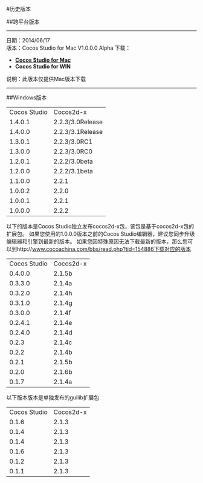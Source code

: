 #历史版本

##跨平台版本

----------
日期：2014/06/17   
版本：Cocos Studio for Mac V1.0.0.0 Alpha
下载：	

- [**Cocos Studio for Mac**](..........)      
- **Cocos Studio for WIN**  

说明：此版本仅提供Mac版本下载

----------

##Windows版本
<table>
   <tr>
      <td>Cocos Studio</td>
      <td>Cocos2d-x</td>
   </tr>
   <tr>
      <td>1.4.0.1</td>
      <td>2.2.3/3.0Release</td>
   </tr>
   <tr>
      <td>1.4.0.0</td>
      <td>2.2.3/3.1Release</td>
   </tr>
   <tr>
      <td>1.3.0.1</td>
      <td>2.2.3/3.0RC1</td>
   </tr>
   <tr>
      <td>1.3.0.0</td>
      <td>2.2.3/3.0RC0</td>
   </tr>
   <tr>
      <td>1.2.0.1</td>
      <td>2.2.2/3.0beta</td>
   </tr>
   <tr>
      <td>1.2.0.0</td>
      <td>2.2.2/3.1beta</td>
   </tr>
   <tr>
      <td>1.1.0.0</td>
      <td>2.2.1</td>
   </tr>
   <tr>
      <td>1.0.0.2</td>
      <td>2.2.0</td>
   </tr>
   <tr>
      <td>1.0.0.1</td>
      <td>2.2.1</td>
   </tr>
   <tr>
      <td>1.0.0.0</td>
      <td>2.2.2</td>
   </tr>
</table>



以下的版本是Cocos Studio独立发布cocos2d-x包，该包是基于cocos2d-x包的扩展包。 
如果您使用的1.0.0.0版本之前的Cocos Studio编辑器，建议您同步升级编辑器和引擎到最新的版本。 
如果您因特殊原因无法下载最新的版本，那么您可以到http://www.cocoachina.com/bbs/read.php?tid=154886下载对应的版本 
<table>
   <tr>
      <td>Cocos Studio</td>
      <td>Cocos2d-x</td>
   </tr>
   <tr>
      <td>0.4.0.0</td>
      <td>2.1.5b</td>
   </tr>
   <tr>
      <td>0.3.3.0</td>
      <td>2.1.4a</td>
   </tr>
   <tr>
      <td>0.3.2.0</td>
      <td>2.1.4h</td>
   </tr>
   <tr>
      <td>0.3.1.0</td>
      <td>2.1.4g</td>
   </tr>
   <tr>
      <td>0.3.0.0</td>
      <td>2.1.4f</td>
   </tr>
   <tr>
      <td>0.2.4.1</td>
      <td>2.1.4e</td>
   </tr>
   <tr>
      <td>0.2.4.0</td>
      <td>2.1.4d</td>
   </tr>
   <tr>
      <td>0.2.3</td>
      <td>2.1.4c</td>
   </tr>
   <tr>
      <td>0.2.2</td>
      <td>2.1.4b</td>
   </tr>
   <tr>
      <td>0.2.1</td>
      <td>2.1.5b</td>
   </tr>
   <tr>
      <td>0.2.0</td>
      <td>2.1.6b</td>
   </tr>
   <tr>
      <td>0.1.7</td>
      <td>2.1.4a</td>
   </tr>
</table>


以下版本版本是单独发布的guilib扩展包
<table>
   <tr>
      <td>Cocos Studio</td>
      <td>Cocos2d-x</td>
   </tr>
   <tr>
      <td>0.1.6</td>
      <td>2.1.3</td>
   </tr>
   <tr>
      <td>0.1.4</td>
      <td>2.1.3</td>
   </tr>
   <tr>
      <td>0.1.4</td>
      <td>2.1.3</td>
   </tr>
   <tr>
      <td>0.1.6</td>
      <td>2.1.3</td>
   </tr>
   <tr>
      <td>0.1.2</td>
      <td>2.1.3</td>
   </tr>
   <tr>
      <td>0.1.1</td>
      <td>2.1.3</td>
   </tr>
</table>